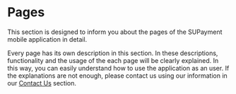 # Pages

This section is designed to inform you about the pages of the SUPayment mobile application in detail. 

Every page has its own description in this section. In these descriptions, functionality and the usage of the each page will be clearly explained. In this way, you can easily understand how to use the application as an user. If the explanations are not enough, please contact us using our information in our [Contact Us](https://supayment.github.io/contact_us/) section.